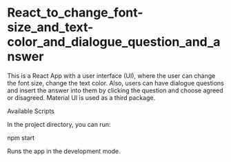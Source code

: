 # React_to_change_font-size_and_text-color_and_dialogue_question_and_answer
This is a React App with a user interface (UI), where the user can change the font size, change the text color. Also, users can have dialogue questions and insert the answer into them by clicking the question and choose agreed or disagreed. Material UI is used as a third package.

Available Scripts

In the project directory, you can run:

npm start

Runs the app in the development mode.
